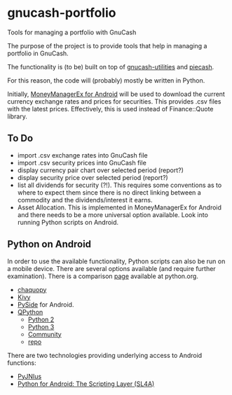 # gnucash-portfolio
Tools for managing a portfolio with GnuCash

The purpose of the project is to provide tools that help in managing a portfolio in GnuCash.

The functionality is (to be) built on top of [gnucash-utilities](https://github.com/sdementen/gnucash-utilities) and [piecash](https://github.com/sdementen/piecash).

For this reason, the code will (probably) mostly be written in Python.

Initially, [MoneyManagerEx for Android](http://android.moneymanagerex.org/) will be used to download the current currency exchange rates and prices for securities. This provides .csv files with the latest prices. Effectively, this is used instead of Finance::Quote library.

## To Do

- import .csv exchange rates into GnuCash file
- import .csv security prices into GnuCash file
- display currency pair chart over selected period (report?)
- display security price over selected period (report?)
- list all dividends for security (?!). This requires some conventions as to where to expect them since there is no direct linking between a commodity and the dividends/interest it earns.
- Asset Allocation. This is implemented in MoneyManagerEx for Android and there needs to be a more universal option available. Look into running Python scripts on Android.

## Python on Android

In order to use the available functionality, Python scripts can also be run on a mobile device. 
There are several options available (and require further examination). There is a comparison [page](https://wiki.python.org/moin/Android) available at python.org.

- [chaquopy](https://chaquo.com/chaquopy/)
- [Kivy](https://kivy.org/docs/guide/android.html)
- [PySide](http://wiki.qt.io/PySide_for_Android_guide) for Android. 
- [QPython](http://www.qpython.com/)
    - [Python 2](https://play.google.com/store/apps/details?id=org.qpython.qpy)
    - [Python 3](https://play.google.com/store/apps/details?id=org.qpython.qpy3)
    - [Community](http://qpython.org/)
    - [repo](https://github.com/qpython-android/qpython)

There are two technologies providing underlying access to Android functions:

- [PyJNIus](http://pyjnius.readthedocs.io/en/latest/)
- [Python for Android: The Scripting Layer (SL4A)](http://pythoncentral.io/python-for-android-the-scripting-layer-sl4a/)
